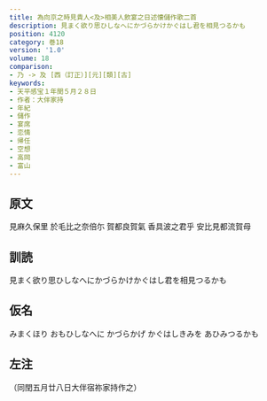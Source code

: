```yaml
---
title: 為向京之時見貴人<及>相美人飲宴之日述懐儲作歌二首
description: 見まく欲り思ひしなへにかづらかけかぐはし君を相見つるかも
position: 4120
category: 巻18
version: '1.0'
volume: 18
comparison:
- 乃 -> 及 [西（訂正）][元][類][古]
keywords:
- 天平感宝１年閏５月２８日
- 作者：大伴家持
- 年紀
- 儲作
- 宴席
- 恋情
- 帰任
- 空想
- 高岡
- 富山
---
```


## 原文

見麻久保里 於毛比之奈倍尓 賀都良賀氣 香具波之君乎 安比見都流賀母

## 訓読

見まく欲り思ひしなへにかづらかけかぐはし君を相見つるかも

## 仮名

みまくほり おもひしなへに かづらかげ かぐはしきみを あひみつるかも

## 左注

（同閏五月廿八日大伴宿祢家持作之）
